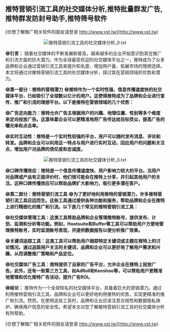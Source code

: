 ## **推特营销引流工具的社交媒体分析,推特批量群发广告,推特群发防封号助手,推特筛号软件**

[😍想了解推广相关软件的朋友请登录 http://www.vst.tw](http://www.vst.tw)

 <center><img src="https://vst.tw/MP4/tuiguang/png/5.png" alt="推特营销引流工具的社交媒体分析_0.txt"></center>

**😄引言：**
随着社交媒体的不断发展和普及，越来越多的企业开始意识到其在推广和引流方面的巨大潜力。作为全球最受欢迎的社交媒体平台之一，推特成为了众多品牌和企业通过营销引流工具来提升知名度、增加用户量、拓展市场的理想选择。本文将通过对推特营销引流工具的社交媒体分析，探讨其在营销领域的优势和潜力。

**😄第一部分：推特的营销潜力**
**😄推特作为一个实时性强、信息传播速度快的社交媒体平台，已经吸引了全球数以亿计的用户。这使得推特成为了品牌和企业进行宣传、推广和引流的理想平台。以下是推特在营销领域的几个优势：**

**😄广告定向能力：推特允许广告主根据用户的兴趣、地理位置、性别等多个维度来定向投放广告。这意味着企业可以更精准地将广告传达给目标受众，提高广告的曝光率和点击率。**

**😄实时互动性：推特是一个实时性较强的平台，用户可以随时发布消息、评论和转发。品牌和企业可以利用这一特点与用户进行实时互动，回应用户的问题和关注点，增加用户对品牌的信任度和忠诚度。**

 <center><img src="https://vst.tw/MP4/tuiguang/png/5.png" alt="推特营销引流工具的社交媒体分析_0.txt"></center>

**😄口碑传播效应：推特是一个信息传播速度快、用户影响力较大的平台。当用户对品牌或产品有正面评价时，他们很可能会在推特上分享，并引起其他用户的关注。这种口碑传播效应可以帮助品牌扩大影响力，吸引更多潜在客户。**

**😄第二部分：推特营销引流工具**
**😄为了更好地利用推特的营销潜力，许多推特营销引流工具应运而生。这些工具通过提供各种功能和服务，帮助品牌和企业在推特上进行精细化的推广和引流。以下是几个常见的推特营销引流工具：**

**😄社交媒体管理工具：这类工具帮助品牌和企业管理推特账号，提供发布、计划、监测和分析等功能。例如，Hootsuite和Buffer等工具可以帮助用户方便地管理推特账号，实时监测账号表现，并提供数据报告以便分析推广效果。**

**😄关键词追踪工具：这类工具可以帮助用户跟踪特定关键词或主题在推特上的讨论情况。通过追踪用户关注的关键词，品牌和企业可以更好地了解用户需求和兴趣，从而调整推广策略和产品定位。**

**😄社交媒体广告工具：推特提供了自家的广告平台，允许企业在推特上投放广告。此外，还有一些第三方工具，如AdRoll和Kenshoo等，可以帮助用户更精准地管理和优化推特广告活动，提升广告ROI。**

**😄结论：**
推特作为一个全球知名的社交媒体平台，具备着巨大的营销潜力。通过利用推特营销引流工具，品牌和企业可以更好地利用推特的优势，实现更精准的推广和引流。然而，在使用这些工具时，品牌和企业应该注意合规性和数据隐私保护，确保用户信息的安全性。希望本文对您了解推特营销引流工具的社交媒体分析有所帮助。

[😍想了解推广相关软件的朋友请登录 http://www.vst.tw](http://www.vst.tw)



